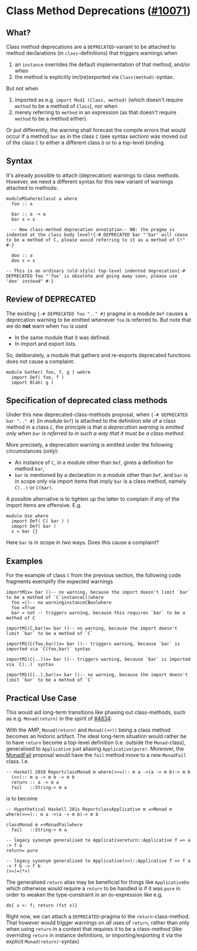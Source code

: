 # Class Method Deprecations ([\#10071](https://gitlab.haskell.org//ghc/ghc/issues/10071))

## What?


Class method deprecations are a `DEPRECATED`-variant to be attached to method declarations (in `class`-definitions) that triggers warnings when

1. an `instance` overrides the default implementation of that method, and/or when
1. the method is explicitly im/(re)exported via `Class(method)`-syntax.


But not when

1. imported as e.g. `import Mod1 (Class, method)` (which doesn't require `method` to be a method of `Class`), nor when
1. merely referring to `method` in an expression (as that doesn't require `method` to be a method either).


Or put differently, the warning shall forecast the compile errors that would occur if a method `bar` as in the class `C` (see syntax section) was moved out of the class `C` to either a different class `D` or to a top-level binding.

## Syntax


It's already possible to attach (deprecation) warnings to class methods. However, we need a different syntax for this new variant of warnings attached to methods:

```
moduleM1whereclassC a where
  foo :: a

  bar :: a -> a
  bar x = x
 
  -- New class-method deprecation annotation-- NB: the pragma is indented at the class body level!{-# DEPRECATED bar "'bar' will cease to be a method of C, please avoid referring to it as a method of C!" #-}

  doo :: a
  doo x = x

-- This is an ordinary (old-style) top-level indented deprecation{-# DEPRECATED foo "'foo' is obsolete and going away soon, please use 'doo' instead" #-}
```

## Review of DEPRECATED


The existing `{-# DEPRECATED foo ".." #}` pragma in a module `Def` causes a deprecation warning to be emitted whenever `foo` is referred to.  But note that we do **not** warn when `foo` is used 

- In the same module that it was defined.
- In import and export lists.


So, deliberately, a module that gathers and re-exports deprecated functions does not cause a complaint:

```wiki
module Gather( foo, f, g ) wehre
  import Def( foo, f )
  import Blah( g )
```

## Specification of deprecated class methods


Under this new deprecated-class-methods proposal, when `{-# DEPRECATED bar ".." #}` (in module `Def`) is attached to the definition site of a class method in a class `C`, the principle is that *a deprecation warning is emitted only when `bar` is referred to in such a way that it must be a class method*.


More precisely, a deprecation warning is emitted under the following circumstances (only):

- An instance of `C`, in a module other than `Def`, gives a definition for method `bar`, 
- `bar` is mentioned by a declaration in a module other than `Def`, and `bar` is in scope only via import items that imply `bar` is a class method, namely `C(..)` or `C(bar)`.


A possible alternative is to tighten up the latter to complain if *any* of the import items are offensive.  E.g.

```wiki
module Use where
  import Def( C( bar ) )
  imoprt Def( bar )
  x = bar {}
```


Here `bar` is in scope in two ways.  Does this cause a complaint?

## Examples


For the example of class `C` from the previous section, the following code fragments exemplify the expected warnings

```
importM1x= bar ()-- no warning, because the import doesn't limit `bar` to be a method of `C`instanceC()where
  foo =()-- no warninginstanceCBoolwhere
  foo =True
  bar = not -- triggers warning, because this requires `bar` to be a method of C
```

```
importM1(C,bar)x= bar ()-- no warning, because the import doesn't limit `bar` to be a method of `C`
```

```
importM1(C(foo,bar))x= bar ()-- triggers warning, because `bar` is imported via `C(foo,bar)` syntax
```

```
importM1(C(..))x= bar ()-- triggers warning, because `bar` is imported via `C(..)` syntax
```

```
importM1(C(..),bar)x= bar ()-- no warning, because the import doesn't limit `bar` to be a method of `C`
```

## Practical Use Case


This would aid long-term transitions like phasing out class-methods, such as e.g. `Monad(return)` in the spirit of [\#4834](https://gitlab.haskell.org//ghc/ghc/issues/4834):


With the AMP, `Monad(return)` and `Monad((>>))` being a class method becomes an historic artifact. The ideal long-term situation would rather be to have `return` become a top-level definition (i.e. outside the `Monad`-class), generalised to `Applicative` just aliasing `Applicative(pure)`. Moreover, the [MonadFail](design/monad-fail) proposal would have the `fail` method move to a new `MonadFail` class. I.e.

```
-- Haskell 2010 ReportclassMonad m where(>>=):: m a ->(a -> m b)-> m b
  (>>):: m a -> m b -> m b
  return :: a -> m a
  fail   ::String-> m a
```


is to become

```
-- Hypothetical Haskell 201x ReportclassApplicative m =>Monad m where(>>=):: m a ->(a -> m b)-> m b

classMonad m =>MonadFailwhere
  fail   ::String-> m a

-- legacy synonym generalised to Applicativereturn::Applicative f => a -> f a
return= pure

-- legacy synonym generalised to Applicative(>>)::Applicative f => f a -> f b -> f b
(>>)=(*>)
```


The generalised `return` alias may be beneficial for things like `ApplicativeDo` which otherwise would require a `return` to be handled is if it was `pure` in order to weaken the type-constraint in an `do`-expression like e.g.

```
do{ x <- f; return (fst x)}
```


Right now, we can attach a `DEPRECATED`-pragma to the `return`-class-method. That however would trigger warnings on *all* uses of `return`, rather than only when using `return` in a context that requires it to be a class-method (like overriding `return` in instance definitions, or importing/exporting it via the explicit `Monad(return)`-syntax)
